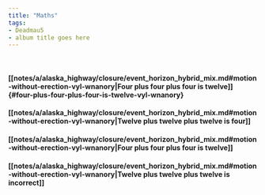 ```yaml
---
title: "Maths"
tags:
- Deadmau5
- album title goes here
---
```

&nbsp;
#### [[notes/a/alaska_highway/closure/event_horizon_hybrid_mix.md#motion-without-erection-vyl-wnanory|Four plus four plus four is twelve]] {#four-plus-four-plus-four-is-twelve-vyl-wnanory}
#### [[notes/a/alaska_highway/closure/event_horizon_hybrid_mix.md#motion-without-erection-vyl-wnanory|Twelve plus twelve plus twelve is four]]
#### [[notes/a/alaska_highway/closure/event_horizon_hybrid_mix.md#motion-without-erection-vyl-wnanory|Four plus four plus four is twelve]]
#### [[notes/a/alaska_highway/closure/event_horizon_hybrid_mix.md#motion-without-erection-vyl-wnanory|Twelve plus twelve plus twelve is incorrect]]
